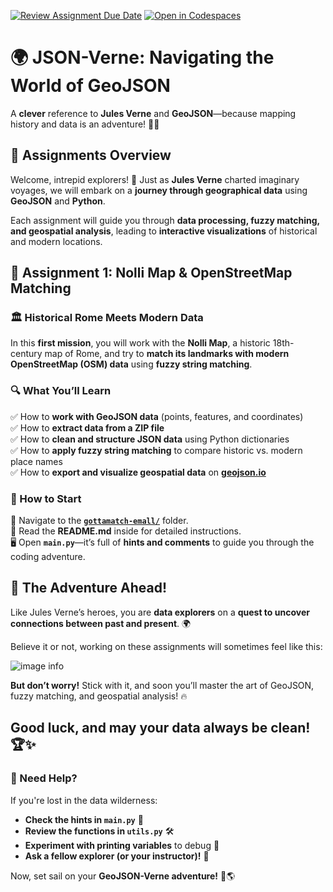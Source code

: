 [![Review Assignment Due Date](https://classroom.github.com/assets/deadline-readme-button-22041afd0340ce965d47ae6ef1cefeee28c7c493a6346c4f15d667ab976d596c.svg)](https://classroom.github.com/a/ESTJ2p6r)
[![Open in Codespaces](https://classroom.github.com/assets/launch-codespace-2972f46106e565e64193e422d61a12cf1da4916b45550586e14ef0a7c637dd04.svg)](https://classroom.github.com/open-in-codespaces?assignment_repo_id=18193636)
# **🌍 JSON-Verne: Navigating the World of GeoJSON** 

A **clever** reference to **Jules Verne** and **GeoJSON**—because mapping history and data is an adventure! 🚀📍  

## **📌 Assignments Overview**  
Welcome, intrepid explorers! 🧭 Just as **Jules Verne** charted imaginary voyages, we will embark on a **journey through geographical data** using **GeoJSON** and **Python**.  

Each assignment will guide you through **data processing, fuzzy matching, and geospatial analysis**, leading to **interactive visualizations** of historical and modern locations.  

## **📜 Assignment 1: Nolli Map & OpenStreetMap Matching**  
### **🏛️ Historical Rome Meets Modern Data**  
In this **first mission**, you will work with the **Nolli Map**, a historic 18th-century map of Rome, and try to **match its landmarks with modern OpenStreetMap (OSM) data** using **fuzzy string matching**.  

### **🔍 What You’ll Learn**  
✅ How to **work with GeoJSON data** (points, features, and coordinates)  
✅ How to **extract data from a ZIP file**  
✅ How to **clean and structure JSON data** using Python dictionaries  
✅ How to **apply fuzzy string matching** to compare historic vs. modern place names  
✅ How to **export and visualize geospatial data** on **[geojson.io](https://geojson.io/)**  

### **📝 How to Start**
📂 Navigate to the **[`gottamatch-emall/`](./gottamatch-emall/)** folder.  
📖 Read the **README.md** inside for detailed instructions.  
🖥️ Open **`main.py`**—it’s full of **hints and comments** to guide you through the coding adventure.  

## **🚀 The Adventure Ahead!**  
Like Jules Verne’s heroes, you are **data explorers** on a **quest to uncover connections between past and present**. 🌍  

Believe it or not, working on these assignments will sometimes feel like this:  

![image info](./memes/printers.jpg)  

**But don’t worry!** Stick with it, and soon you’ll master the art of GeoJSON, fuzzy matching, and geospatial analysis! 🔥  

## **Good luck, and may your data always be clean!** 🏆✨  

### **🔧 Need Help?**  
If you're lost in the data wilderness:  
- **Check the hints in `main.py`** 📌  
- **Review the functions in `utils.py`** 🛠️  
- **Experiment with printing variables** to debug 🔎  
- **Ask a fellow explorer (or your instructor)!** 🤝  

Now, set sail on your **GeoJSON-Verne adventure!** 🚀🌎

